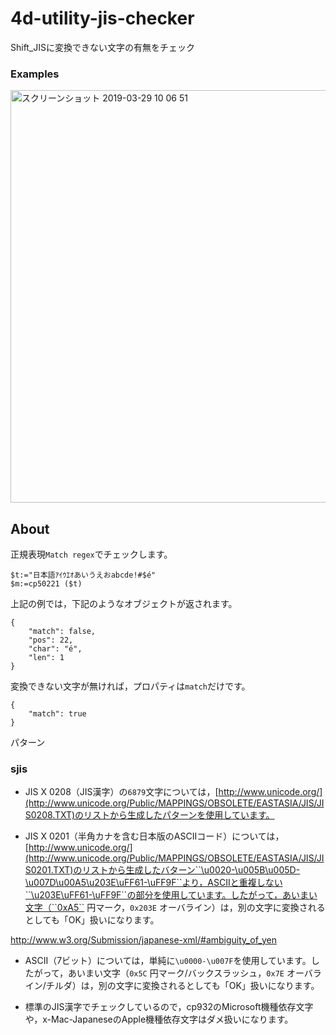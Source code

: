 # 4d-utility-jis-checker
Shift_JISに変換できない文字の有無をチェック

### Examples

<img width="660" alt="スクリーンショット 2019-03-29 10 06 51" src="https://user-images.githubusercontent.com/1725068/55202443-ca60c180-520a-11e9-92f7-d0cb60ce0bc8.png">

## About

正規表現``Match regex``でチェックします。 

```
$t:="日本語ｱｲｳｴｵあいうえおabcde!#$é"
$m:=cp50221 ($t)
```

上記の例では，下記のようなオブジェクトが返されます。

```
{
	"match": false,
	"pos": 22,
	"char": "é",
	"len": 1
}
```

変換できない文字が無ければ，プロパティは``match``だけです。

```
{
	"match": true
}
```

パターン

### sjis

* JIS X 0208（JIS漢字）の``6879``文字については，[http://www.unicode.org/](http://www.unicode.org/Public/MAPPINGS/OBSOLETE/EASTASIA/JIS/JIS0208.TXT)のリストから生成したパターンを使用しています。

* JIS X 0201（半角カナを含む日本版のASCIIコード）については，[http://www.unicode.org/](http://www.unicode.org/Public/MAPPINGS/OBSOLETE/EASTASIA/JIS/JIS0201.TXT)のリストから生成したバターン``\u0020-\u005B\u005D-\u007D\u00A5\u203E\uFF61-\uFF9F``より，ASCIIと重複しない``\u203E\uFF61-\uFF9F``の部分を使用しています。したがって，あいまい文字（``0xA5`` 円マーク，``0x203E`` オーバライン）は，別の文字に変換されるとしても「OK」扱いになります。

http://www.w3.org/Submission/japanese-xml/#ambiguity_of_yen

* ASCII（7ビット）については，単純に``\u0000-\u007F``を使用しています。したがって，あいまい文字（``0x5C`` 円マーク/バックスラッシュ，``0x7E`` オーバライン/チルダ）は，別の文字に変換されるとしても「OK」扱いになります。

* 標準のJIS漢字でチェックしているので，cp932のMicrosoft機種依存文字や，x-Mac-JapaneseのApple機種依存文字はダメ扱いになります。
